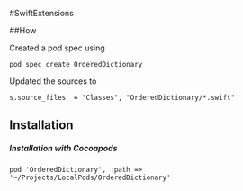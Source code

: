 #SwiftExtensions

##How

Created a pod spec using 

```
pod spec create OrderedDictionary
```

Updated the sources to

```
s.source_files  = "Classes", "OrderedDictionary/*.swift"
```
 
## Installation
##### Installation with Cocoapods

```   
pod 'OrderedDictionary', :path => '~/Projects/LocalPods/OrderedDictionary'
```